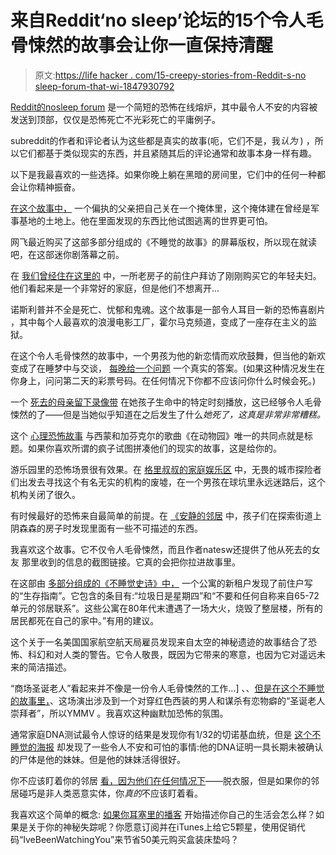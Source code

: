 # 来自Reddit‘no sleep’论坛的15个令人毛骨悚然的故事会让你一直保持清醒

> 原文:[https://life hacker . com/15-creepy-stories-from-Reddit-s-no sleep-forum-that-wi-1847930792](https://lifehacker.com/15-creepy-stories-from-reddit-s-nosleep-forum-that-wi-1847930792)

[Reddit的nosleep forum](https://www.reddit.com/r/nosleep/) 是一个简短的恐怖在线熔炉，其中最令人不安的内容被发送到顶部，仅仅是恐怖死亡不光彩死亡的平庸例子。

subreddit的作者和评论者认为这些都是真实的故事(呃，它们不是，我*认为* ) ，所以它们都基于类似现实的东西，并且紧随其后的评论通常和故事本身一样有趣。

以下是我最喜欢的一些选择。如果你晚上躺在黑暗的房间里，它们中的任何一种都会让你精神振奋。

[在这个故事中，](https://www.reddit.com/r/nosleep/comments/ohf4uk/dad_shut_himself_inside_his_bunker_at_the_start/) 一个偏执的父亲把自己关在一个掩体里，这个掩体建在曾经是军事基地的土地上。他在里面发现的东西比他试图逃离的世界更可怕。

网飞最近购买了这部多部分组成的《不睡觉的故事》的屏幕版权，所以现在就读吧，在这部迷你剧落幕之前。

在 [我们曾经住在这里的](https://www.reddit.com/r/nosleep/comments/mzt1k7/we_used_to_live_here_part_1/) 中，一所老房子的前住户拜访了刚刚购买它的年轻夫妇。他们看起来是一个非常好的家庭，但是他们不想离开...

诺斯利普并不全是死亡、忧郁和鬼魂。这个故事是一部令人耳目一新的恐怖喜剧片 ，其中每个人最喜欢的浪漫电影工厂，霍尔马克频道，变成了一座存在主义的监狱。

在这个令人毛骨悚然的故事中，一个男孩为他的新恋情而欢欣鼓舞，但当他的新欢变成了在睡梦中与交谈， [每晚给一个问题](https://www.reddit.com/r/nosleep/comments/ppfp6z/my_girlfriend_would_answer_one_question_every/) 一个真实的答案。(如果这种情况发生在你身上，问问第二天的彩票号码。在任何情况下你都不应该问你什么时候会死。)

一个 [死去的母亲留下录像带](https://www.reddit.com/r/nosleep/comments/l5pb2x/my_mom_left_me_a_set_of_tapes_to_watch_after_she/) 在她孩子生命中的特定时刻播放，这已经够令人毛骨悚然的了——但是当她似乎知道在之后发生了什么*她死了，这真是非常非常糟糕。*

这个 [心理恐怖故事](https://www.reddit.com/r/nosleep/comments/6r5vb2/the_orangutans_are_skeptical_of_changes_in_their/) 与西蒙和加芬克尔的歌曲《在动物园》唯一的共同点就是标题。如果你喜欢所谓的疯子试图拼凑他们的现实的故事，这是给你的。

游乐园里的恐怖场景很有效果。在 [格里叔叔的家庭娱乐区](https://www.reddit.com/r/nosleep/comments/3qfmf6/uncle_gerrys_family_fun_zone/) 中，无畏的城市探险者们出发去寻找这个有名无实的机构的废墟，在一个男孩在球坑里永远迷路后，这个机构关闭了很久。

有时候最好的恐怖来自最简单的前提。在 [《安静的邻居](https://www.reddit.com/r/nosleep/comments/75z2fz/the_quiet_neighbor/) 中，孩子们在探索街道上阴森森的房子时发现里面有一些不可描述的东西。

我喜欢这个故事。它不仅令人毛骨悚然，而且作者natesw还提供了他从死去的女友 那里收到的信息的截图链接。它真的会把你拉进故事里。

在这部由 [多部分组成的《不睡觉史诗》中，](https://www.reddit.com/r/nosleep/comments/ci94do/the_previous_tenant_of_my_new_flat_left_a/) 一个公寓的新租户发现了前住户写的“生存指南”。它包含的条目有:“垃圾日是星期四”和“不要和任何自称来自65-72单元的邻居联系”。这些公寓在80年代末遭遇了一场大火，烧毁了整层楼，所有的居民都死在自己的家中。”有用的建议。

这个关于一名美国国家航空航天局雇员发现来自太空的神秘遗迹的故事结合了恐怖、科幻和对人类的警告。它令人敬畏，既因为它带来的寒意，也因为它对遥远未来的简洁描述。

“商场圣诞老人”看起来并不像是一份令人毛骨悚然的工作...] 、、[但是在这个不睡觉的故事里，](https://www.reddit.com/r/nosleep/comments/khufj3/i_used_to_work_as_a_mall_santa_but_one_boys/)、这场演出涉及到一个对穿红色西装的男人和谋杀有恋物癖的“圣诞老人崇拜者”，所以YMMV 。我喜欢这种幽默加恐怖的氛围。

通常家庭DNA测试最令人惊讶的结果是发现你有1/32的切诺基血统，但是 [这个不睡觉的海报](https://www.reddit.com/r/nosleep/comments/jigyob/i_just_took_a_dna_test_turns_out_im_100_in_over/) 却发现了一些令人不安和可怕的事情:他的DNA证明一具长期未被确认的尸体是他的妹妹。但是他的妹妹活得很好。

你不应该盯着你的邻居 [看，因为他们在任何情况下](https://www.reddit.com/r/nosleep/comments/68jsyc/somethings_really_weird_about_my_sexy_new_neighbor/)——脱衣服，但是如果你的邻居碰巧是非人类恶意实体，你*真的*不应该盯着看。

我喜欢这个简单的概念: [如果你耳塞里的播客](https://www.reddit.com/r/nosleep/comments/p6k0xq/i_listened_to_a_true_crime_podcast_about_myself/) 开始描述你自己的生活会怎么样？如果是关于你的神秘失踪呢？你愿意订阅并在iTunes上给它5颗星，使用促销代码“IveBeenWatchingYou”来节省50美元购买盒装床垫吗？
